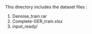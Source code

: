 This directory includes the dataset files : 
1. Denoise_train.rar
2. Complete-GER_train.xlsx
3. input_ready/
